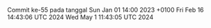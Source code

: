 Commit ke-55 pada tanggal Sun Jan 01 14:00 2023 +0100
Fri Feb 16 14:43:06 UTC 2024
Wed May  1 11:43:05 UTC 2024
